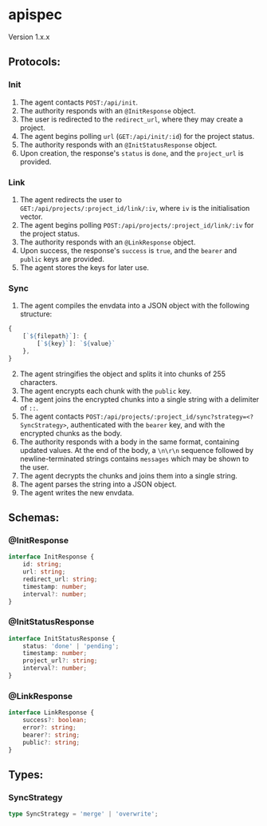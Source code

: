 # apispec

Version 1.x.x

## Protocols:

### Init

1. The agent contacts `POST:/api/init`.
2. The authority responds with an `@InitResponse` object.
3. The user is redirected to the `redirect_url`, where they may create a project.
4. The agent begins polling `url` (`GET:/api/init/:id`) for the project status.
5. The authority responds with an `@InitStatusResponse` object.
6. Upon creation, the response's `status` is `done`, and the `project_url` is provided.

### Link

1. The agent redirects the user to `GET:/api/projects/:project_id/link/:iv`, where `iv` is the initialisation vector.
2. The agent begins polling `POST:/api/projects/:project_id/link/:iv` for the project status.
3. The authority responds with an `@LinkResponse` object.
4. Upon success, the response's `success` is `true`, and the `bearer` and `public` keys are provided.
5. The agent stores the keys for later use.

### Sync

1. The agent compiles the envdata into a JSON object with the following structure:
```ts
{
    [`${filepath}`]: {
        [`${key}`]: `${value}`
    },
}
```
2. The agent stringifies the object and splits it into chunks of 255 characters.
3. The agent encrypts each chunk with the `public` key.
4. The agent joins the encrypted chunks into a single string with a delimiter of `::`.
5. The agent contacts `POST:/api/projects/:project_id/sync?strategy=<?SyncStrategy>`, authenticated with the `bearer` key, and with the encrypted chunks as the body.
6. The authority responds with a body in the same format, containing updated values. At the end of the body, a `\n\r\n` sequence followed by newline-terminated strings contains `messages` which may be shown to the user.
7. The agent decrypts the chunks and joins them into a single string.
8. The agent parses the string into a JSON object.
9. The agent writes the new envdata.

## Schemas:

### @InitResponse

```ts
interface InitResponse {
    id: string;
    url: string;
    redirect_url: string;
    timestamp: number;
    interval?: number;
}
```

### @InitStatusResponse

```ts
interface InitStatusResponse {
    status: 'done' | 'pending';
	timestamp: number;
	project_url?: string;
	interval?: number;
}
```

### @LinkResponse

```ts
interface LinkResponse {
	success?: boolean;
	error?: string;
	bearer?: string;
	public?: string;
}
```

## Types:

### SyncStrategy

```ts
type SyncStrategy = 'merge' | 'overwrite';
```